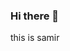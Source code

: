 ### Hi there 👋
this is samir

<!--
**Samiriiit/Samiriiit** is a ✨ _special_ ✨ repository because its `README.md` (this file) appears on your GitHub profile.

Here are some ideas to get you started:

- 🔭 I’m currently working on ... RED5FIN
- 🌱 I’m currently learning ... Cyber Secyrity
- 👯 I’m looking to collaborate on ...
- 🤔 I’m looking for help with ...
- 💬 Ask me about ...   Web Dev
- 📫 How to reach me: ...
- 😄 Pronouns: ...
- ⚡ Fun fact: ...
-->
